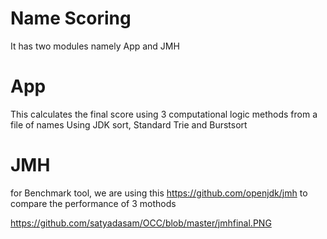 # Name Scoring 
It has two modules
namely App and JMH

# App
This calculates the final score using 3 computational logic methods from a file of names
Using JDK sort, Standard Trie and Burstsort

# JMH
for Benchmark tool, we are using this https://github.com/openjdk/jmh
to compare the performance of 3 mothods

https://github.com/satyadasam/OCC/blob/master/jmhfinal.PNG
